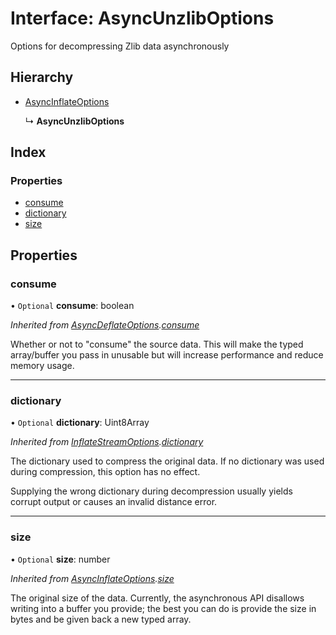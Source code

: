 # Interface: AsyncUnzlibOptions

Options for decompressing Zlib data asynchronously

## Hierarchy

* [AsyncInflateOptions](asyncinflateoptions.md)

  ↳ **AsyncUnzlibOptions**

## Index

### Properties

* [consume](asyncunzliboptions.md#consume)
* [dictionary](asyncunzliboptions.md#dictionary)
* [size](asyncunzliboptions.md#size)

## Properties

### consume

• `Optional` **consume**: boolean

*Inherited from [AsyncDeflateOptions](asyncdeflateoptions.md).[consume](asyncdeflateoptions.md#consume)*

Whether or not to "consume" the source data. This will make the typed array/buffer you pass in
unusable but will increase performance and reduce memory usage.

___

### dictionary

• `Optional` **dictionary**: Uint8Array

*Inherited from [InflateStreamOptions](inflatestreamoptions.md).[dictionary](inflatestreamoptions.md#dictionary)*

The dictionary used to compress the original data. If no dictionary was used during compression, this option has no effect.

Supplying the wrong dictionary during decompression usually yields corrupt output or causes an invalid distance error.

___

### size

• `Optional` **size**: number

*Inherited from [AsyncInflateOptions](asyncinflateoptions.md).[size](asyncinflateoptions.md#size)*

The original size of the data. Currently, the asynchronous API disallows
writing into a buffer you provide; the best you can do is provide the
size in bytes and be given back a new typed array.

